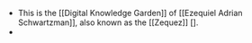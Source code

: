 - This is the [[Digital Knowledge Garden]] of [[Ezequiel Adrian Schwartzman]], also known as the [[Zequez]] [].
-
